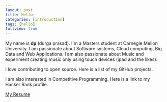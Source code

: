 ```yaml
---
layout: post
title: Hello!
categories: [introduction]
tags: [hello]
fullview: true
---
```


My name is **dp** (durga prasad). I'm a Masters student at Carnegie Mellon University. I am passionate about 
Software systems, Cloud computing, Big Data and Web Applications. I am also passionate about Music and experiment
creating music only using touch devices (ipad and the likes). 

I love contributing to open source. Here is a list of my GitHub projects. 


I am also interested in Competitive Programming. Here is a link to my Hacker Rank profile.     


<a class="btn btn-default" href="https://github.com/dbtek/dbyll">My Resume</a>
